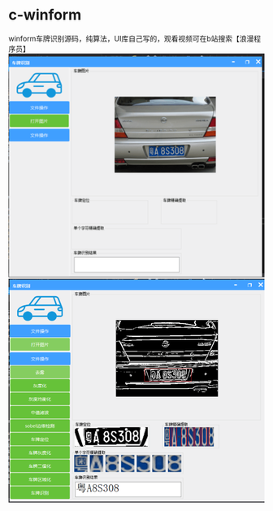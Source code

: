 # c-winform
winform车牌识别源码，纯算法，UI库自己写的，观看视频可在b站搜索【浪漫程序员】
![image](https://github.com/impPDX/c-winform/blob/master/TIM%E5%9B%BE%E7%89%8720200421162212.png)
![image](https://github.com/impPDX/c-winform/blob/master/TIM%E5%9B%BE%E7%89%8720200421162219.png)
